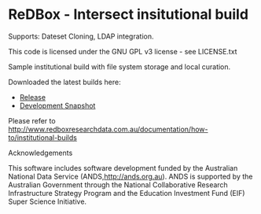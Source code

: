 ReDBox - Intersect insitutional build
======================
Supports: Dateset Cloning, LDAP integration.

This code is licensed under the GNU GPL v3 license - see LICENSE.txt

Sample institutional build with file system storage and local curation.

Downloaded the latest builds here:

* [Release](http://dev.redboxresearchdata.com.au/nexus/service/local/artifact/maven/redirect?r=releases&g=com.googlecode.redbox-mint&a=redbox-local-curation-demo&v=LATEST&c=build&e=tar.gz)
* [Development Snapshot](http://dev.redboxresearchdata.com.au/nexus/service/local/artifact/maven/redirect?r=snapshots&g=com.googlecode.redbox-mint&a=redbox-local-curation-demo&v=LATEST&c=build&e=tar.gz)

Please refer to http://www.redboxresearchdata.com.au/documentation/how-to/institutional-builds


Acknowledgements

This software includes software development funded by the Australian National Data Service (ANDS,http://ands.org.au). ANDS is supported by the Australian Government through the National Collaborative Research Infrastructure Strategy Program and the Education Investment Fund (EIF) Super Science Initiative.

